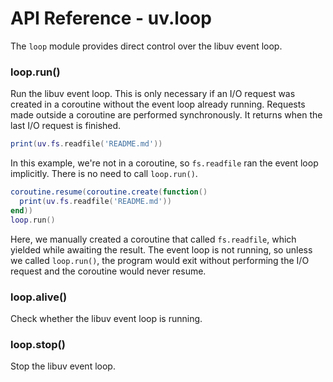 API Reference - uv.loop
=======================

The `loop` module provides direct control over the libuv event loop.

### loop.run()

Run the libuv event loop. This is only necessary if an I/O request was created
in a coroutine without the event loop already running. Requests made outside a
coroutine are performed synchronously. It returns when the last I/O request is
finished.

```lua
print(uv.fs.readfile('README.md'))
```

In this example, we're not in a coroutine, so `fs.readfile` ran the event loop
implicitly. There is no need to call `loop.run()`.

```lua
coroutine.resume(coroutine.create(function()
  print(uv.fs.readfile('README.md'))
end))
loop.run()
```

Here, we manually created a coroutine that called `fs.readfile`, which yielded
while awaiting the result. The event loop is not running, so unless we called
`loop.run()`, the program would exit without performing the I/O request and the
coroutine would never resume.

### loop.alive()

Check whether the libuv event loop is running.

### loop.stop()

Stop the libuv event loop.
